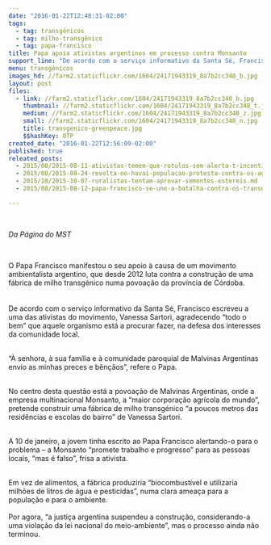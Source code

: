 ```yaml
---
date: "2016-01-22T12:48:31-02:00"
tags:
  - tag: transgênicos
  - tag: milho-transgênico
  - tag: papa-francisco
title: Papa apoia ativistas argentinos em processo contra Monsanto
support_line: "De acordo com o serviço informativo da Santa Sé, Francisco escreveu a uma das ativistas do movimento, Vanessa Sartori, agradecendo “todo o bem” que aquele organismo está a procurar fazer, na defesa dos interesses da comunidade local.\n"
menu: transgênicos
images_hd: //farm2.staticflickr.com/1604/24171943319_8a7b2cc348_b.jpg
layout: post
files:
  - link: //farm2.staticflickr.com/1604/24171943319_8a7b2cc348_b.jpg
    thumbnail: //farm2.staticflickr.com/1604/24171943319_8a7b2cc348_t.jpg
    medium: //farm2.staticflickr.com/1604/24171943319_8a7b2cc348_z.jpg
    small: //farm2.staticflickr.com/1604/24171943319_8a7b2cc348_n.jpg
    title: transgenico-greenpeace.jpg
    $$hashKey: 0TP
created_date: "2016-01-22T12:56:09-02:00"
published: true
releated_posts:
  - 2015/08/2015-08-11-ativistas-temem-que-rotulos-sem-alerta-t-incentivem-uso-de-transgenicos-em-produtos-brasileiros.md
  - 2015/08/2015-08-24-revolta-no-havai-populacao-protesta-contra-os-agrotoxicos-e-transgenicos.md
  - 2015/10/2015-10-07-ruralistas-tentam-aprovar-sementes-estereis.md
  - 2015/08/2015-08-12-papa-francisco-se-une-a-batalha-contra-os-transgenicos.md

---
```

<p>&nbsp;</p>

<p><em>Da P&aacute;gina do MST&nbsp;</em></p>

<p>&nbsp;</p>

<p>O Papa Francisco&nbsp;manifestou o seu apoio &agrave; causa de um movimento ambientalista argentino, que desde 2012 luta contra a constru&ccedil;&atilde;o de uma f&aacute;brica de milho transg&eacute;nico numa povoa&ccedil;&atilde;o da prov&iacute;ncia de C&oacute;rdoba.<br />
<br />
<br />
De acordo com o servi&ccedil;o informativo da Santa S&eacute;, Francisco escreveu a uma das ativistas do movimento, Vanessa Sartori, agradecendo &ldquo;todo o bem&rdquo; que aquele organismo est&aacute; a procurar fazer, na defesa dos interesses da comunidade local.</p>

<p><br />
&ldquo;&Agrave; senhora, &agrave; sua fam&iacute;lia e &agrave; comunidade paroquial de Malvinas Argentinas envio as minhas preces e b&ecirc;n&ccedil;&atilde;os&rdquo;, refere o Papa.</p>

<p><br />
No centro desta quest&atilde;o est&aacute; a povoa&ccedil;&atilde;o de Malvinas Argentinas, onde a empresa multinacional Monsanto, a &ldquo;maior corpora&ccedil;&atilde;o agr&iacute;cola do mundo&rdquo;, pretende construir uma f&aacute;brica de milho transg&eacute;nico &ldquo;a poucos metros das resid&ecirc;ncias e escolas do bairro&rdquo; de Vanessa Sartori.</p>

<p><br />
A 10 de janeiro, a jovem tinha escrito ao Papa Francisco alertando-o para o problema &ndash; a Monsanto &ldquo;promete trabalho e progresso&rdquo; para as pessoas locais, &ldquo;mas &eacute; falso&rdquo;, frisa a ativista.</p>

<p><br />
Em vez de alimentos, a f&aacute;brica produziria &ldquo;biocombust&iacute;vel e utilizaria milh&otilde;es de litros de &aacute;gua e pesticidas&rdquo;, numa clara amea&ccedil;a para a popula&ccedil;&atilde;o e para o ambiente.<br />
<br />
Por agora, &ldquo;a justi&ccedil;a argentina suspendeu a constru&ccedil;&atilde;o, considerando-a uma viola&ccedil;&atilde;o da lei nacional do meio-ambiente&rdquo;, mas o processo ainda n&atilde;o terminou.</p>
